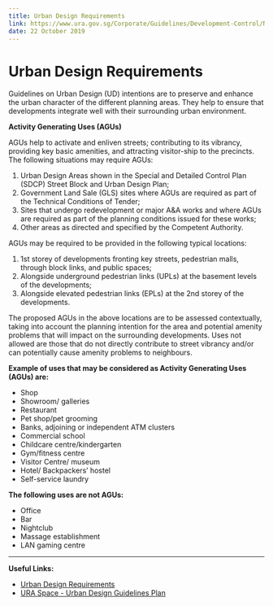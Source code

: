```yaml
---
title: Urban Design Requirements
link: https://www.ura.gov.sg/Corporate/Guidelines/Development-Control/Non-Residential/Commercial/UD
date: 22 October 2019
---
```


# Urban Design Requirements

Guidelines on Urban Design (UD) intentions are to preserve and enhance the urban character of the different planning areas. They help to ensure that developments integrate well with their surrounding urban environment.

**Activity Generating Uses (AGUs)**

AGUs help to activate and enliven streets; contributing to its vibrancy, providing key basic amenities, and attracting visitor-ship to the precincts. The following situations may require AGUs:

1.  Urban Design Areas shown in the Special and Detailed Control Plan (SDCP) Street Block and Urban Design Plan;
2.  Government Land Sale (GLS) sites where AGUs are required as part of the Technical Conditions of Tender;
3.  Sites that undergo redevelopment or major A&A works and where AGUs are required as part of the planning conditions issued for these works;
4.  Other areas as directed and specified by the Competent Authority.

AGUs may be required to be provided in the following typical locations:

1.  1st storey of developments fronting key streets, pedestrian malls, through block links, and public spaces;
2.  Alongside underground pedestrian links (UPLs) at the basement levels of the developments;
3.  Alongside elevated pedestrian links (EPLs) at the 2nd storey of the developments.

The proposed AGUs in the above locations are to be assessed contextually, taking into account the planning intention for the area and potential amenity problems that will impact on the surrounding developments. Uses not allowed are those that do not directly contribute to street vibrancy and/or can potentially cause amenity problems to neighbours.

**Example of uses that may be considered as Activity Generating Uses (AGUs) are:**

-   Shop
-   Showroom/ galleries 
-   Restaurant
-   Pet shop/pet grooming
-   Banks, adjoining or independent ATM clusters
-   Commercial school
-   Childcare centre/kindergarten
-   Gym/fitness centre
-   Visitor Centre/ museum
-   Hotel/ Backpackers’ hostel
-   Self-service laundry

**The following uses are not AGUs:**

-   Office
-   Bar
-   Nightclub
-   Massage establishment
-   LAN gaming centre

---



**Useful Links:**
- [Urban Design Requirements](https://www.ura.gov.sg/Corporate/Guidelines/Urban-Design)
- [URA Space - Urban Design Guidelines Plan](https://www.ura.gov.sg/maps/?service=urbandesign)
